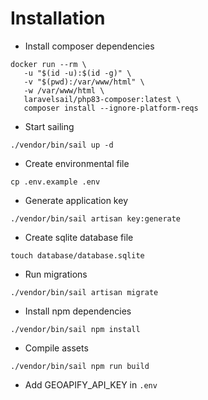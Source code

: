 # Installation
* Install composer dependencies
```
docker run --rm \
   -u "$(id -u):$(id -g)" \
   -v "$(pwd):/var/www/html" \
   -w /var/www/html \
   laravelsail/php83-composer:latest \
   composer install --ignore-platform-reqs
```
* Start sailing
```
./vendor/bin/sail up -d
```
* Create environmental file
```
cp .env.example .env
```
* Generate application key
```
./vendor/bin/sail artisan key:generate
```
* Create sqlite database file
```
touch database/database.sqlite
```
* Run migrations
```
./vendor/bin/sail artisan migrate
```
* Install npm dependencies
```
./vendor/bin/sail npm install
```
* Compile assets
```
./vendor/bin/sail npm run build
```
* Add GEOAPIFY_API_KEY in `.env`
